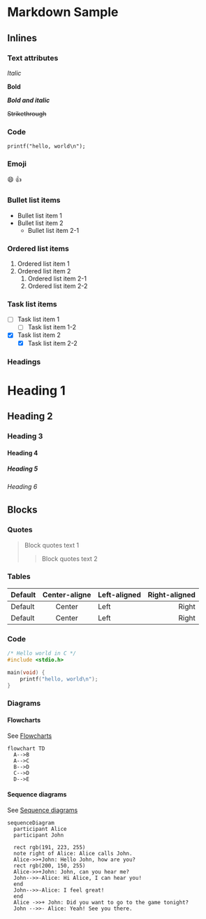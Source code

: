 # Markdown Sample

## Inlines
### Text attributes

*Italic*

**Bold**

***Bold and italic***

~~Strikethrough~~

### Code

`printf("hello, world\n");`

### Emoji

:smile: :+1:

### Bullet list items

- Bullet list item 1
- Bullet list item 2
  - Bullet list item 2-1

### Ordered list items

1. Ordered list item 1
1. Ordered list item 2
   1. Ordered list item 2-1
   1. Ordered list item 2-2

### Task list items

- [ ] Task list item 1
  - [ ] Task list item 1-2
- [x] Task list item 2
  - [x] Task list item 2-2

### Headings
# Heading 1
## Heading 2
### Heading 3
#### Heading 4
##### Heading 5
###### Heading 6

## Blocks
### Quotes

> Block quotes text 1
>> Block quotes text 2

### Tables

| Default   | Center-aligne | Left-aligned | Right-aligned |
| --------- |:-------------:| :----------- | -------------:|
| Default   | Center        | Left         | Right         |
| Default   | Center        | Left         | Right         |

### Code

```c
/* Hello world in C */
#include <stdio.h>

main(void) {
    printf("hello, world\n");
}
```

### Diagrams

#### Flowcharts

See [Flowcharts](https://mermaid-js.github.io/mermaid/#/flowchart)

```mermaid
flowchart TD
  A-->B
  A-->C
  B-->D
  C-->D
  D-->E
```

#### Sequence diagrams

See [Sequence diagrams](https://mermaid-js.github.io/mermaid/#/sequenceDiagram)

```mermaid
sequenceDiagram
  participant Alice
  participant John

  rect rgb(191, 223, 255)
  note right of Alice: Alice calls John.
  Alice->>+John: Hello John, how are you?
  rect rgb(200, 150, 255)
  Alice->>+John: John, can you hear me?
  John-->>-Alice: Hi Alice, I can hear you!
  end
  John-->>-Alice: I feel great!
  end
  Alice ->>+ John: Did you want to go to the game tonight?
  John -->>- Alice: Yeah! See you there.
```
